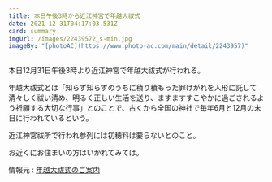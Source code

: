 ```yaml
---
title: 本日午後3時から近江神宮で年越大祓式
date: 2021-12-31T04:17:03.531Z
card: summary
imgUrl: /images/22439572_s-min.jpg
imageBy: "[photoAC](https://www.photo-ac.com/main/detail/2243957)"
---
```

本日12月31日午後3時より近江神宮で年越大祓式が行われる。 

年越大祓式とは「知らず知らずのうちに積り積もった罪けがれを人形に託して清々しく祓い清め、明るく正しい生活を送り、ますますすこやかに過ごされるよう祈願する大切な行事」とのことで、古くから全国の神社で毎年6月と12月の末日に行われているという。

近江神宮祓所で行われ参列には初穂料は要らないとのこと。

お近くにお住まいの方はいかれてみては。

情報元 : [年越大祓式のご案内](https://oumijingu.org/pages/1/detail=1/b_id=5/r_id=1518#block5-1518)